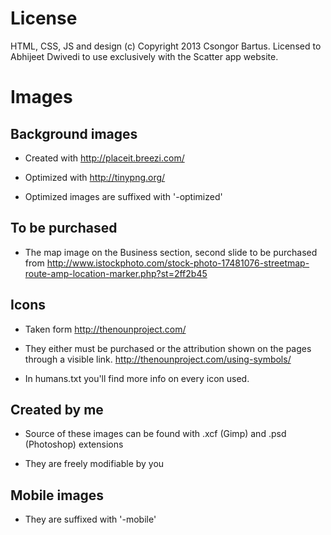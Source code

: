 # License

HTML, CSS, JS and design (c) Copyright 2013 Csongor Bartus.
Licensed to Abhijeet Dwivedi to use exclusively with the Scatter app website.


# Images

## Background images

* Created with http://placeit.breezi.com/

* Optimized with http://tinypng.org/

* Optimized images are suffixed with '-optimized'

## To be purchased

* The map image on the Business section, second slide to be purchased from http://www.istockphoto.com/stock-photo-17481076-streetmap-route-amp-location-marker.php?st=2ff2b45

## Icons

* Taken form http://thenounproject.com/

* They either must be purchased or the attribution shown on the pages through a visible link. http://thenounproject.com/using-symbols/

* In humans.txt you'll find more info on every icon used.

## Created by me

* Source of these images can be found with .xcf (Gimp) and .psd (Photoshop) extensions

* They are freely modifiable by you

## Mobile images

* They are suffixed with '-mobile'


